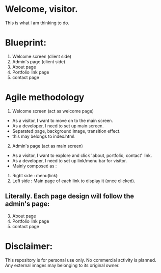 # Welcome, visitor.
This is what I am thinking to do.

# Blueprint:
1. Welcome screen (client side)
2. Admin's page (client side)
3. About page
4. Portfolio link page
5. contact page

# Agile methodology
1. Welcome screen (act as welcome page)
- As a visitor, I want to move on to the main screen.
- As a developer, I need to set up main screen.
- Separated page, background image, transition effect.
- this may belongs to index.html.

2. Admin's page (act as main screen)
- As a visitor, I want to explore and click 'about, portfolio, contact' link.
- As a developer, I need to set up link/menu bar for visitor.
- Mainly composed as :
1. Right side : menu(link) 
2. Left side : Main page of each link to display it (once clicked).

## Literally. Each page design will follow the admin's page:
3. About page
4. Portfolio link page
5. contact page

# Disclaimer:
This repository is for personal use only. No commercial activity is planned. Any external images may belonging to its original owner.